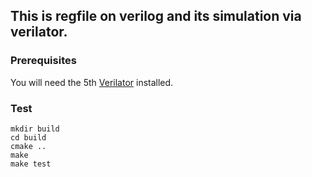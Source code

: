 ## This is regfile on verilog and its simulation via verilator.
### Prerequisites
You will need the 5th [Verilator](https://verilator.org/guide/latest/install.html) installed.
### Test
```shell
mkdir build
cd build
cmake ..
make 
make test
```
